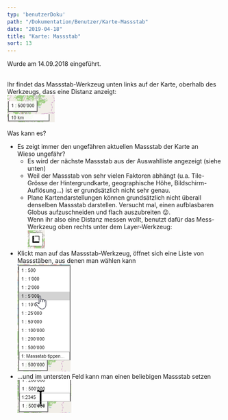 ```yaml
---
typ: 'benutzerDoku'
path: "/Dokumentation/Benutzer/Karte-Massstab"
date: "2019-04-18"
title: "Karte: Massstab"
sort: 13
---
```


Wurde am 14.09.2018 eingeführt.<br/><br/>

Ihr findet das Massstab-Werkzeug unten links auf der Karte, oberhalb des Werkzeugs, dass eine Distanz anzeigt:<br/>
![Massstab-Werkzeug](_media/mapScale.png)<br/>

Was kann es?

- Es zeigt immer den ungefähren aktuellen Massstab der Karte an<br/>
  Wieso ungefähr?
    - Es wird der nächste Massstab aus der Auswahlliste angezeigt (siehe unten)
    - Weil der Massstab von sehr vielen Faktoren abhängt (u.a. Tile-Grösse der Hintergrundkarte, geographische Höhe, Bildschirm-Auflösung...) ist er grundsätzlich nicht sehr genau.
    - Plane Kartendarstellungen können grundsätzlich nicht überall denselben Massstab darstellen. Versucht mal, einen aufblasbaren Globus aufzuschneiden und flach auszubreiten :stuck_out_tongue_winking_eye:.<br/>
      Wenn ihr also eine Distanz messen wollt, benutzt dafür das Mess-Werkzeug oben rechts unter dem Layer-Werkzeug:<br/>
      ![Messen](_media/mapMeasure.png)
- Klickt man auf das Massstab-Werkzeug, öffnet sich eine Liste von Massstäben, aus denen man wählen kann<br/>
  ![Massstab wählen](_media/mapScaleOpen.png)
- ...und im untersten Feld kann man einen beliebigen Massstab setzen<br/>
  ![Massstab setzen](_media/mapScaleSet.png)